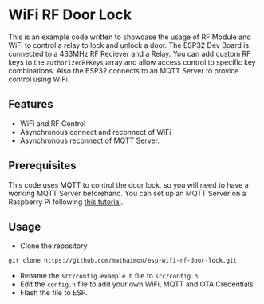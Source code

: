 # WiFi RF Door Lock
This is an example code written to showcase the usage of RF Module
and WiFi to control a relay to lock and unlock a door.
The ESP32 Dev Board is connected to a 433MHz RF Reciever and a
Relay. You can add custom RF keys to the ``authorizedRFKeys``
array and allow access control to specific key combinations.
Also the ESP32 connects to an MQTT Server to provide control
using WiFi.

## Features
- WiFi and RF Control
- Asynchronous connect and reconnect of WiFi
- Asynchronous reconnect of MQTT Server.

## Prerequisites
This code uses MQTT to control the door lock, so you will need
to have a working MQTT Server beforehand. You can set up an
MQTT Server on a Raspberry Pi following [this tutorial](https://www.youtube.com/watch?v=_DO2wHI6JWQ ).

## Usage
- Clone the repository
```bash
git clone https://github.com/mathaimon/esp-wifi-rf-door-lock.git
```
- Rename the ``src/config.example.h`` file to ``src/config.h``
- Edit the ``config.h`` file to add your own WiFi, MQTT and OTA Credentials
- Flash the file to ESP.
